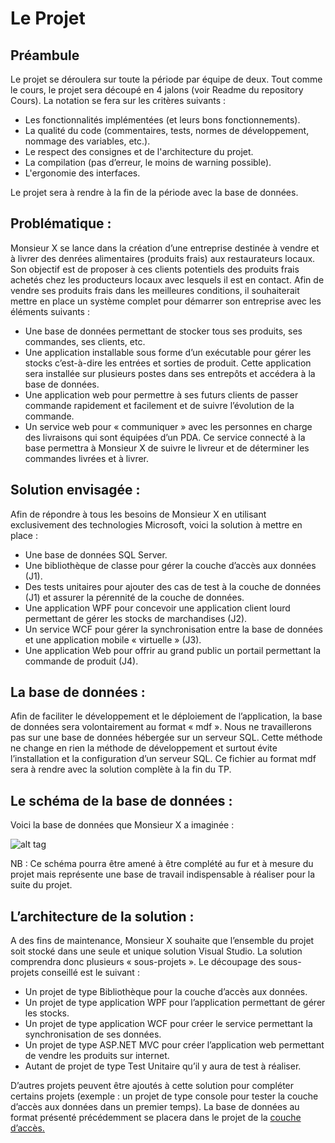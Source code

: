 # Le Projet

## Préambule
Le projet se déroulera sur toute la période par équipe de deux. Tout comme le cours, le projet sera découpé en 4 jalons (voir Readme du repository Cours).
La notation se fera sur les critères suivants :

<ul>
<li>Les fonctionnalités implémentées (et leurs bons fonctionnements).</li>
<li>La qualité du code (commentaires, tests, normes de développement, nommage des variables, etc.).</li>
<li>Le respect des consignes et de l'architecture du projet.</li>
<li>La compilation (pas d’erreur, le moins de warning possible).</li>
<li>L'ergonomie des interfaces.</li>
</ul>

Le projet sera à rendre à la fin de la période avec la base de données.

## Problématique : 
Monsieur X se lance dans la création d’une entreprise destinée à vendre et à livrer des denrées alimentaires (produits frais) aux restaurateurs locaux. Son objectif est de proposer à ces clients potentiels des produits frais achetés chez les producteurs locaux avec lesquels il est en contact. Afin de vendre ses produits frais dans les meilleures conditions, il  souhaiterait mettre en place un système complet pour démarrer son entreprise avec les éléments suivants :
<ul>
<li>Une base de données permettant de stocker tous ses produits, ses commandes, ses clients, etc.</li>
<li>Une application installable sous forme d’un exécutable pour gérer les stocks c’est-à-dire les entrées et sorties de produit. Cette application sera installée sur plusieurs postes dans ses entrepôts et accédera à la base de données.</li>
<li>Une application web pour permettre à ses futurs clients de passer commande rapidement et facilement et de suivre l’évolution de la commande.</li>
<li>Un service web pour « communiquer » avec les personnes en charge des livraisons qui sont équipées d’un PDA. Ce service connecté à la base permettra à Monsieur X de suivre le livreur et de déterminer les commandes livrées et à livrer.</li>
</ul>

## Solution envisagée :

Afin de répondre à tous les besoins de Monsieur X en utilisant exclusivement des technologies Microsoft, voici la solution à mettre en place :
<ul>
<li>Une base de données SQL Server.</li>
<li>Une bibliothèque de classe pour gérer la couche d’accès aux données (J1).</li>
<li>Des tests unitaires pour ajouter des cas de test à la couche de données (J1) et assurer la pérennité de la couche de données.</li>
<li>Une application WPF pour concevoir une application client lourd permettant de gérer les stocks de marchandises (J2).</li>
<li>Un service WCF pour gérer la synchronisation entre la base de données et une application mobile « virtuelle » (J3).</li>
<li>Une application Web pour offrir au grand public un portail permettant la commande de produit (J4).</li>
</ul>

## La base de données :
Afin de faciliter le développement et le déploiement de l’application, la base de données sera volontairement au format « mdf ». Nous ne travaillerons pas sur une base de données hébergée sur un serveur SQL. Cette méthode ne change en rien la méthode de développement et surtout évite l’installation et la configuration d’un serveur SQL. Ce fichier au format mdf sera à rendre avec la solution complète à la fin du TP.

## Le schéma de la base de données :
Voici la base de données que Monsieur X a imaginée :

![alt tag](https://coursdotnetiut.files.wordpress.com/2016/05/bdd.png)

NB : Ce schéma pourra être amené à être complété au fur et à mesure du projet mais représente une base de travail indispensable à réaliser pour la suite du projet.

## L’architecture de la solution :
A des fins de maintenance, Monsieur X souhaite que l’ensemble du projet soit stocké dans une seule et unique solution Visual Studio. La solution comprendra donc plusieurs « sous-projets ». Le découpage des sous-projets conseillé est le suivant :
<ul>
<li>Un projet de type Bibliothèque pour la couche d’accès aux données.</li>
<li>Un projet de type application WPF pour l’application permettant de gérer les stocks.</li>
<li>Un projet de type application WCF pour créer le service permettant la synchronisation de ses données.</li>
<li>Un projet de type ASP.NET MVC pour créer l’application web permettant de vendre les produits sur internet.</li>
<li>Autant de projet de type Test Unitaire qu’il y aura de test à réaliser.</li>
</ul>

D’autres projets peuvent être ajoutés à cette solution pour compléter certains projets (exemple : un projet de type console pour tester la couche d’accès aux données dans un premier temps). La base de données au format présenté précédemment se placera dans le projet de la <u>couche d’accès<u>.
